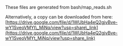 These files are generated from bash/map_reads.sh

Alternatively, a copy can be downloaded from here: [https://drive.google.com/file/d/1WUbHa4eQ2gjvBve-wY1SveoVMYt\_MiNq/view?usp=share\_link](https://drive.google.com/file/d/1WUbHa4eQ2gjvBve-wY1SveoVMYt_MiNq/view?usp=share_link)